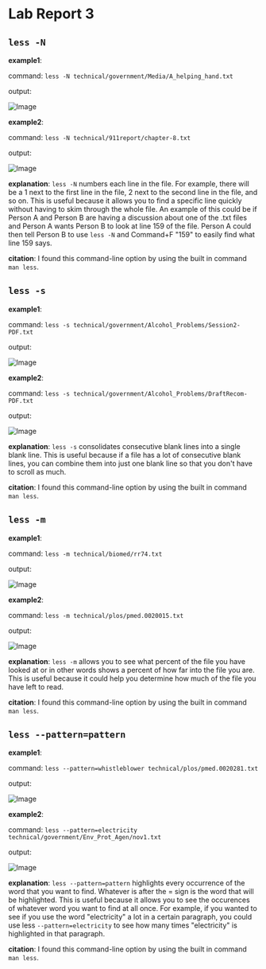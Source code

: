 # Lab Report 3

## ```less -N```
**example1**:
  
command: ```less -N technical/government/Media/A_helping_hand.txt```
  
output: 

![Image](option1-1.png)

**example2**: 

command: ```less -N technical/911report/chapter-8.txt```

output:

![Image](option1-2.png)

**explanation**: ```less -N``` numbers each line in the file. For example, there will be a 1 next to the first line in the file, 2 next to the second line in the file, and so on. This is useful because it allows you to find a specific line quickly without having to skim through the whole file. An example of this could be if Person A and Person B are having a discussion about one of the .txt files and Person A wants Person B to look at line 159 of the file. Person A could then tell Person B to use ```less -N``` and Command+F "159" to easily find what line 159 says. 
  
**citation**: I found this command-line option by using the built in command ```man less```.
  

## ```less -s```
**example1**:
  
command: ```less -s technical/government/Alcohol_Problems/Session2-PDF.txt```
  
output: 
  
![Image](option2-1.png)

**example2**: 

command: ```less -s technical/government/Alcohol_Problems/DraftRecom-PDF.txt```

output:
  
![Image](option2-2.png)

**explanation**: ```less -s``` consolidates consecutive blank lines into a single blank line. This is useful because if a file has a lot of consecutive blank lines, you can combine them into just one blank line so that you don't have to scroll as much. 
  
**citation**: I found this command-line option by using the built in command ```man less```.
  

## ```less -m```
**example1**:
  
command: ```less -m technical/biomed/rr74.txt```
  
output: 
  
![Image](option3-1.png)

**example2**: 

command: ```less -m technical/plos/pmed.0020015.txt```

output:
  
![Image](option3-2.png)

**explanation**: ```less -m``` allows you to see what percent of the file you have looked at or in other words shows a percent of how far into the file you are. This is useful because it could help you determine how much of the file you have left to read.
  
**citation**: I found this command-line option by using the built in command ```man less```.


## ```less --pattern=pattern```
**example1**:
  
command: ```less --pattern=whistleblower technical/plos/pmed.0020281.txt```
  
output: 
  
![Image](option4-1.png)

**example2**: 

command: ```less --pattern=electricity technical/government/Env_Prot_Agen/nov1.txt```

output:
  
![Image](option4-2.png)

**explanation**: ```less --pattern=pattern``` highlights every occurrence of the word that you want to find. Whatever is after the = sign is the word that will be highlighted. This is useful because it allows you to see the occurences of whatever word you want to find at all once. For example, if you wanted to see if you use the word "electricity" a lot in a certain paragraph, you could use less ```--pattern=electricity``` to see how many times "electricity" is highlighted in that paragraph. 
  
**citation**: I found this command-line option by using the built in command ```man less```.
